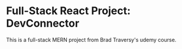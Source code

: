 # Full-Stack React Project: DevConnector

This is a full-stack MERN project from Brad Traversy's udemy course.
